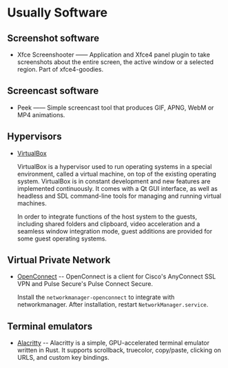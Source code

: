 # Usually Software

## Screenshot software

- Xfce Screenshooter —— Application and Xfce4 panel plugin to take screenshots about the entire screen, the active window or a selected region. Part of xfce4-goodies.

## Screencast software

- Peek —— Simple screencast tool that produces GIF, APNG, WebM or MP4 animations.

## Hypervisors

- [VirtualBox](https://wiki.archlinux.org/title/VirtualBox)

  VirtualBox is a hypervisor used to run operating systems in a special environment, called a virtual machine, on top of the existing operating system. VirtualBox is in constant development and new features are implemented continuously. It comes with a Qt GUI interface, as well as headless and SDL command-line tools for managing and running virtual machines.

  In order to integrate functions of the host system to the guests, including shared folders and clipboard, video acceleration and a seamless window integration mode, guest additions are provided for some guest operating systems. 

## Virtual Private Network

- [OpenConnect](https://wiki.archlinux.org/title/OpenConnect) -- OpenConnect is a client for Cisco's AnyConnect SSL VPN and Pulse Secure's Pulse Connect Secure. 

  Install the `networkmanager-openconnect` to integrate with networkmanager. After installation, restart `NetworkManager.service`.

## Terminal emulators

- [Alacritty](https://wiki.archlinux.org/title/Alacritty) -- Alacritty is a simple, GPU-accelerated terminal emulator written in Rust. It supports scrollback, truecolor, copy/paste, clicking on URLS, and custom key bindings.